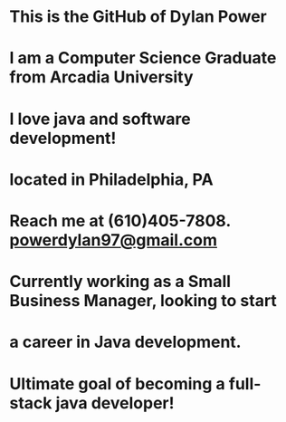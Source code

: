 # This is the GitHub of Dylan Power
# I am a Computer Science Graduate from Arcadia University
# I love java and software development!
# located in Philadelphia, PA
# Reach me at (610)405-7808. powerdylan97@gmail.com
# Currently working as a Small Business Manager, looking to start
# a career in Java development.
# Ultimate goal of becoming a full-stack java developer!

<!---
powerdylan97/powerdylan97 is a ✨ special ✨ repository because its `README.md` (this file) appears on your GitHub profile.
You can click the Preview link to take a look at your changes.
--->
